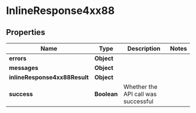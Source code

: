# InlineResponse4xx88

## Properties
Name | Type | Description | Notes
------------ | ------------- | ------------- | -------------
**errors** | **Object** |  | 
**messages** | **Object** |  | 
**inlineResponse4xx88Result** | **Object** |  | 
**success** | **Boolean** | Whether the API call was successful | 
